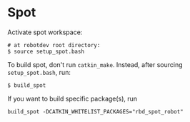 # Spot

Activate spot workspace:
```
# at robotdev root directory:
$ source setup_spot.bash
```

To build spot, don't run `catkin_make`. Instead,
after sourcing `setup_spot.bash`, run:

```
$ build_spot
```
If you want to build specific package(s), run
```
build_spot -DCATKIN_WHITELIST_PACKAGES="rbd_spot_robot"
```
